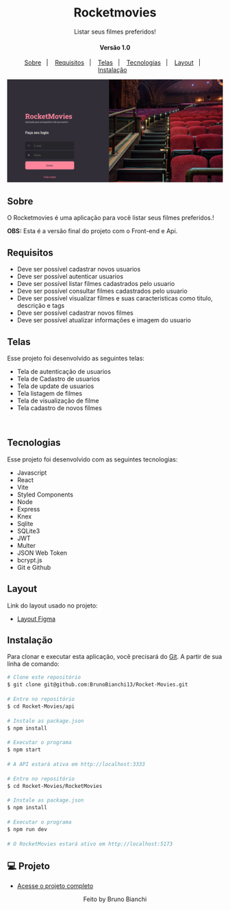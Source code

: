 ﻿<h1 align="center"> Rocketmovies </h1>
<p align="center">Listar seus filmes preferidos!</p>

<h4 align="center">Versão 1.0</h4>
<p align="center">
<a href="#sobre">Sobre</a>&nbsp;&nbsp;&nbsp;|&nbsp;&nbsp;&nbsp;
<a href="#requisitos">Requisitos</a>&nbsp;&nbsp;&nbsp;|&nbsp;&nbsp;&nbsp;
<a href="#telas">Telas</a>&nbsp;&nbsp;&nbsp;|&nbsp;&nbsp;&nbsp;
<a href="#tecnologias">Tecnologias</a>&nbsp;&nbsp;&nbsp;|&nbsp;&nbsp;&nbsp;
<a href="#layout">Layout</a>&nbsp;&nbsp;&nbsp;|&nbsp;&nbsp;&nbsp;
<a href="#instalação">Instalação</a>&nbsp;&nbsp;&nbsp;
<br>

<p align="center">
<img alt="" src="./Rm1.png">

## Sobre

O Rocketmovies é uma aplicação para você  listar seus filmes preferidos.!

**OBS:** Esta é a versão final do projeto com o Front-end e Api.

## Requisitos

- Deve ser possível cadastrar novos usuarios
- Deve ser possível autenticar usuarios
- Deve ser possível listar filmes cadastrados pelo usuario
- Deve ser possível consultar filmes cadastrados pelo usuario
- Deve ser possível visualizar filmes e suas caracteristicas como titulo, descrição e tags
- Deve ser possível cadastrar novos filmes
- Deve ser possível atualizar informações e imagem do usuario


## Telas
Esse projeto foi desenvolvido as seguintes telas:

- Tela de autenticação de usuarios 
- Tela de Cadastro de usuarios
- Tela de update de usuarios
- Tela listagem de filmes
- Tela de visualização de filme
- Tela cadastro de novos filmes

<p align="center">
  <img alt="" src="./src/assets/Rm1.png">
  <img alt="" src="./src/assets/Rm2.png">
  <img alt="" src="./src/assets/Rm3.png">
  <img alt="" src="./src/assets/Rm4.png">
  <img alt="" src="./src/assets/Rm5.png">
  <img alt="" src="./src/assets/Rm6.png">
</p>


## Tecnologias
Esse projeto foi desenvolvido com as seguintes tecnologias:

- Javascript
- React
- Vite
- Styled Components
- Node
- Express
- Knex
- Sqlite
- SQLite3
- JWT
- Multer
- JSON Web Token
- bcrypt.js
- Git e Github

## Layout

Link do layout usado no projeto:

- [Layout Figma](https://www.figma.com/file/UObYagRzmvi5PY4HhmzEHM/RocketMovies/duplicate?type=design&node-id=0-1&mode=design)

## Instalação 

Para clonar e executar esta aplicação, você precisará do [Git](https://git-scm.com/). A partir de sua linha de comando:

```bash
# Clone este repositório
$ git clone git@github.com:BrunoBianchi13/Rocket-Movies.git

# Entre no repositório
$ cd Rocket-Movies/api

# Instale as package.json
$ npm install

# Executar o programa
$ npm start

# A API estará ativa em http://localhost:3333

# Entre no repositório
$ cd Rocket-Movies/RocketMovies

# Instale as package.json
$ npm install

# Executar o programa
$ npm run dev

# O RocketMovies estará ativo em http://localhost:5173

```


## 💻 Projeto


- [Acesse o projeto completo](https://foodexplorer-api-3zw2.onrender.com)


<p align="center">
Feito by Bruno Bianchi
</p>
